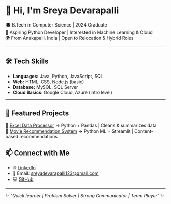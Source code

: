 # 👋 Hi, I'm Sreya Devarapalli  

🎓 B.Tech in Computer Science | 2024 Graduate  
💼 Aspiring Python Developer | Interested in Machine Learning & Cloud  
🌍 From Anakapalli, India | Open to Relocation & Hybrid Roles  

---

## 🛠 Tech Skills  
- **Languages:** Java, Python, JavaScript, SQL  
- **Web:** HTML, CSS, Node.js (basic)    
- **Database:** MySQL, SQL Server  
- **Cloud Basics:** Google Cloud, Azure (intro level)  

---

## 📂 Featured Projects  
🔹 [Excel Data Processor](https://github.com/sreyadevarapalli/Excel-Data-Processor.git) → Python + Pandas | Cleans & summarizes data  
🔹 [Movie Recommendation System](https://github.com/sreyadevarapalli/movie-recommender.git) → Python ML + Streamlit | Content-based recommendations  







## 📫 Connect with Me  
- 🌐 [LinkedIn](https://www.linkedin.com/in/sreya-devarapalli-6b1884238)  
- 📧 Email: sreyadevarapalli123@gmail.com  
- 💻 [GitHub](https://github.com/sreyadevarapalli)  

---

✨ *"Quick learner | Problem Solver | Strong Communicator | Team Player"* ✨
